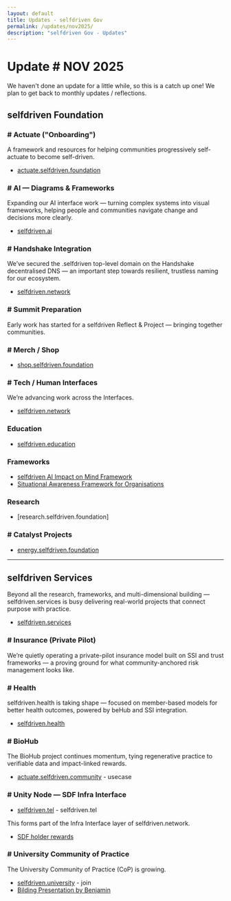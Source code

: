 ```yaml
---
layout: default
title: Updates - selfdriven Gov
permalink: /updates/nov2025/
description: "selfdriven Gov - Updates"
---
```


# Update # NOV 2025

We haven't done an update for a little while, so this is a catch up one!
We plan to get back to monthly updates / reflections.
 
## selfdriven Foundation

### # Actuate ("Onboarding")

A framework and resources for helping communities progressively self-actuate to become self-driven.

- [actuate.selfdriven.foundation](https://actuate.selfdriven.foundation)

### # AI — Diagrams & Frameworks

Expanding our AI interface work — turning complex systems into visual frameworks, helping people and communities navigate change and decisions more clearly.

- [selfdriven.ai](https://selfdriven.ai)

### # Handshake Integration

We’ve secured the .selfdriven top-level domain on the Handshake decentralised DNS — an important step towards resilient, trustless naming for our ecosystem.

- [selfdriven.network](https://selfdriven.network)

### # Summit Preparation

Early work has started for a selfdriven Reflect & Project — bringing together communities.

### # Merch / Shop

- [shop.selfdriven.foundation](https://shop.selfdriven.foundation)

### # Tech / Human Interfaces

We’re advancing work across the Interfaces.

- [selfdriven.network](https://selfdriven.network)

### Education

- [selfdriven.education](https://selfdriven.education)

### Frameworks

- [selfdriven AI Impact on Mind Framework](/impact-on-mind-framework/)
- [Situational Awareness Framework for Organisations](/situational-awareness-framework/organisations/)

### Research

- [research.selfdriven.foundation]

### # Catalyst Projects

- [energy.selfdriven.foundation](https://energy.selfdriven.foundation)

---

## selfdriven Services

Beyond all the research, frameworks, and multi-dimensional building — selfdriven.services is busy delivering real-world projects that connect purpose with practice.

- [selfdriven.services](https://selfdriven.services)

### # Insurance (Private Pilot)

We’re quietly operating a private-pilot insurance model built on SSI and trust frameworks — a proving ground for what community-anchored risk management looks like.

### # Health

selfdriven.health is taking shape  — focused on member-based models for better health outcomes, powered by beHub and SSI integration.

- [selfdriven.health](https://selfdriven.health)

### # BioHub

The BioHub project continues momentum, tying regenerative practice to verifiable data and impact-linked rewards.

- [actuate.selfdriven.community](https://actuate.selfdriven.community) - usecase

### # Unity Node — SDF Infra Interface

- [selfdriven.tel](https://selfdriven.tel) - selfdriven.tel

This forms part of the Infra Interface layer of selfdriven.network.

- [SDF holder rewards](https://selfdriven.fyi/tokenomics)

### # University Community of Practice

The University Community of Practice (CoP) is growing.

- [selfdriven.university](https://selfdriven.university) - join
- [Bilding Presentation by Benjamin](https://www.selfdriven.education/resources/bildung/)
